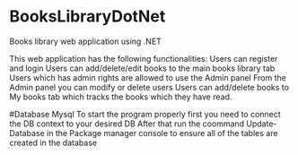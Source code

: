 # BooksLibraryDotNet
Books library web application using .NET

This web application has the following functionalities:
Users can register and login
Users can add/delete/edit books to the main books library tab
Users which has admin rights are allowed to use the Admin panel
From the Admin panel you can modify or delete users
Users can add/delete books to My books tab which tracks the books which they have read.

#Database Mysql
To start the program properly first you need to connect the DB context to your desired DB
After that run the coommand Update-Database in the Package manager console to ensure all of the tables are created in the database

